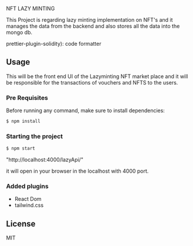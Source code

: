 NFT LAZY MINTING

This Project is regarding lazy minting implementation on NFT's and it manages the data from the backend and also stores all the data into the mongo db.


prettier-plugin-solidity): code formatter

## Usage

This will be the front end UI of the Lazyminting NFT market place and it will be responsible for the transactions of vouchers and NFTS to the users.

### Pre Requisites

Before running any command, make sure to install dependencies:

```sh
$ npm install
```

### Starting the project
```sh
$ npm start
```

"http://localhost:4000/lazyApi/"

it will open in your browser in the localhost with 4000 port.

### Added plugins

- React Dom
- tailwind.css

## License

MIT
